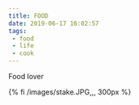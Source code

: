```yaml
---
title: FOOD
date: 2019-06-17 16:02:57
tags:
 - food
 - life
 - cook
---
```


Food lover

{% fi /images/stake.JPG,,, 300px %}
